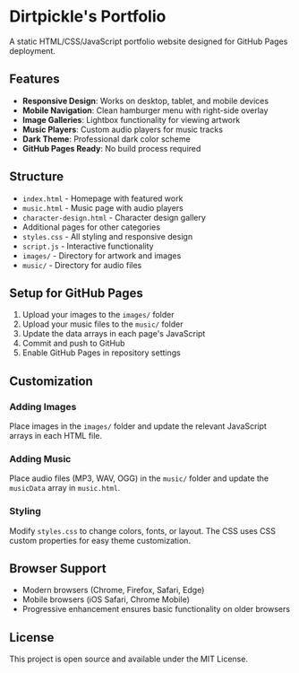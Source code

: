 # Dirtpickle's Portfolio

A static HTML/CSS/JavaScript portfolio website designed for GitHub Pages deployment.

## Features

- **Responsive Design**: Works on desktop, tablet, and mobile devices
- **Mobile Navigation**: Clean hamburger menu with right-side overlay
- **Image Galleries**: Lightbox functionality for viewing artwork
- **Music Players**: Custom audio players for music tracks
- **Dark Theme**: Professional dark color scheme
- **GitHub Pages Ready**: No build process required

## Structure

- `index.html` - Homepage with featured work
- `music.html` - Music page with audio players
- `character-design.html` - Character design gallery
- Additional pages for other categories
- `styles.css` - All styling and responsive design
- `script.js` - Interactive functionality
- `images/` - Directory for artwork and images
- `music/` - Directory for audio files

## Setup for GitHub Pages

1. Upload your images to the `images/` folder
2. Upload your music files to the `music/` folder
3. Update the data arrays in each page's JavaScript
4. Commit and push to GitHub
5. Enable GitHub Pages in repository settings

## Customization

### Adding Images
Place images in the `images/` folder and update the relevant JavaScript arrays in each HTML file.

### Adding Music
Place audio files (MP3, WAV, OGG) in the `music/` folder and update the `musicData` array in `music.html`.

### Styling
Modify `styles.css` to change colors, fonts, or layout. The CSS uses CSS custom properties for easy theme customization.

## Browser Support

- Modern browsers (Chrome, Firefox, Safari, Edge)
- Mobile browsers (iOS Safari, Chrome Mobile)
- Progressive enhancement ensures basic functionality on older browsers

## License

This project is open source and available under the MIT License.